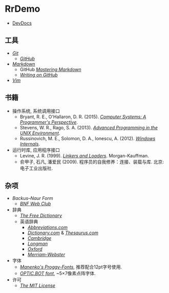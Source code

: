 # RrDemo
- [DevDocs](http://devdocs.io/)

## 工具
- [*Git*](http://git-scm.com/)
    - [*GitHub*](http://github.org/)
- [*Markdown*](http://daringfireball.net/projects/markdown)
    - GitHub [*Mastering Markdown*](http://guides.github.com/features/mastering-markdown)
    - [*Writing on GitHub*](http://help.github.com/categories/writing-on-github)
- [*Vim*](http://vim.org/)

## 书籍
- 操作系统, 系统调用接口
    - Bryant, R. E., O'Hallaron, D. R. (2015). [*Computer Systems: A Programmer's Perspective*](http://csapp.cs.cmu.edu/).
    - Stevens, W. R., Rago, S. A. (2013). [*Advanced Programming in the UNIX Environment*](http://apuebook.com/).
    - Russinovich, M. E., Solomon, D. A., Ionescu, A. (2012). [*Windows Internals*](http://technet.microsoft.com/sysinternals/bb963901.aspx).
- 运行时库, 应用程序接口
    - Levine, J. R. (1999). [*Linkers and Loaders*](http://linker.iecc.com/). Morgan-Kauffman.
    - 俞甲子, 石凡, 潘爱民 (2009). 程序员的自我修养：连接、装载与库. 北京:电子工业出版社.

## 杂项
- *Backus–Naur Form*
    - [*BNF Web Club*](http://cui.unige.ch/db-research/Enseignement/analyseinfo/BNFweb.html)
- 辞典
    - [*The Free Dictionary*](http://thefreedictionary.com/)
    - 英语辞典
        - [*Abbreviations.com*](http://abbreviations.com/)
        - [*Dictionary.com*](http://dictionary.com/) & [*Thesaurus.com*](http://thesaurus.com/)
        - [*Cambridge*](http://dictionary.cambridge.org/)
        - [*Longman*](http://ldoceonline.com/)
        - [*Oxford*](http://oxforddictionaries.com/)
        - [*Merriam-Webster*](http://merriam-webster.com/)
- 字体
    - [*Manenko's Proggy-Fonts*](http://bitbucket.org/manenko/proggy-fonts), 推荐配合12pt字号使用.
    - [*OPTIC.BOT font*](http://bing.com/search?q=OPTIC.BOT), ~5×7像素点阵字体.
- 许可
    - [*The MIT License*](http://opensource.org/licenses/MIT)
